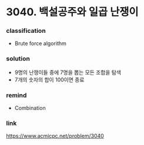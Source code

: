 # 3040. 백설공주와 일곱 난쟁이

### classification
* Brute force algorithm

### solution
* 9명의 난쟁이들 중에 7명을 뽑는 모든 조합을 탐색
* 7개의 숫자의 합이 100이면 종료

### remind
* Combination

### link
https://www.acmicpc.net/problem/3040